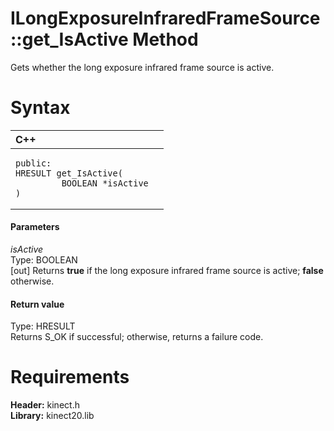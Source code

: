 ILongExposureInfraredFrameSource::get\_IsActive Method  
======================================================  

Gets whether the long exposure infrared frame source is active. <span id="syntaxSection"></span>

Syntax  
======  

<table>
<colgroup>
<col width="100%" />
</colgroup>
<thead>
<tr class="header">
<th align="left">C++</th>
</tr>
</thead>
<tbody>
<tr class="odd">
<td align="left"><pre><code>public:  
HRESULT get_IsActive(  
         BOOLEAN *isActive  
)</code></pre></td>
</tr>
</tbody>
</table>

<span id="ID4EG"></span>
#### Parameters  

*isActive*    
Type: BOOLEAN  
[out] Returns **true** if the long exposure infrared frame source is active; **false** otherwise.  

<span id="ID4EP"></span>
#### Return value  

Type: HRESULT  
Returns S\_OK if successful; otherwise, returns a failure code.  

<span id="requirements"></span>

Requirements  
============  

**Header:** kinect.h  
**Library:** kinect20.lib  



<!--Please do not edit the data in the comment block below.-->
<!--
TOCTitle : get_IsActive Method
RLTitle : ILongExposureInfraredFrameSource::get_IsActive Method
KeywordK : get_IsActive method
KeywordK : ILongExposureInfraredFrameSource::get_IsActive method
KeywordF : ILongExposureInfraredFrameSource::get_IsActive
KeywordF : get_IsActive
KeywordF : Microsoft.Kinect.kinect.ILongExposureInfraredFrameSource.get_IsActive(BOOLEAN@)
KeywordA : M:Microsoft.Kinect.kinect.ILongExposureInfraredFrameSource.get_IsActive(BOOLEAN@)
AssetID : M:Microsoft.Kinect.kinect.ILongExposureInfraredFrameSource.get_IsActive(BOOLEAN@)
Locale : en-us
CommunityContent : 1
APIType : Managed
APILocation : 
APIName : Microsoft.Kinect.kinect.ILongExposureInfraredFrameSource::get_IsActive
TargetOS : Windows
TopicType : kbSyntax
DevLang : C++
DocSet : K4Wv2
ProjType : K4Wv2Proj
Technology : Kinect for Windows
Product : Kinect for Windows SDK v2
productversion : 20
-->
